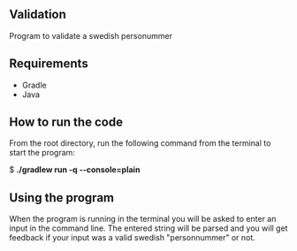 ## Validation
Program to validate a swedish personummer

## Requirements ##
* Gradle 
* Java

## How to run the code
From the root directory, run the following command from the terminal to start the program:

$ **./gradlew run -q --console=plain**

## Using the program
When the program is running in the terminal you will be asked to enter an input in the command line. The entered string will be parsed and you will get feedback if your input was a valid  swedish "personnummer" or not.
